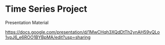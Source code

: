 # Time Series Project

Presentation Material

https://docs.google.com/presentation/d/1MwCHqh3XQdDtTh2ynAH59yQLo1vpJ6_e6ROO1BYBpMA/edit?usp=sharing
